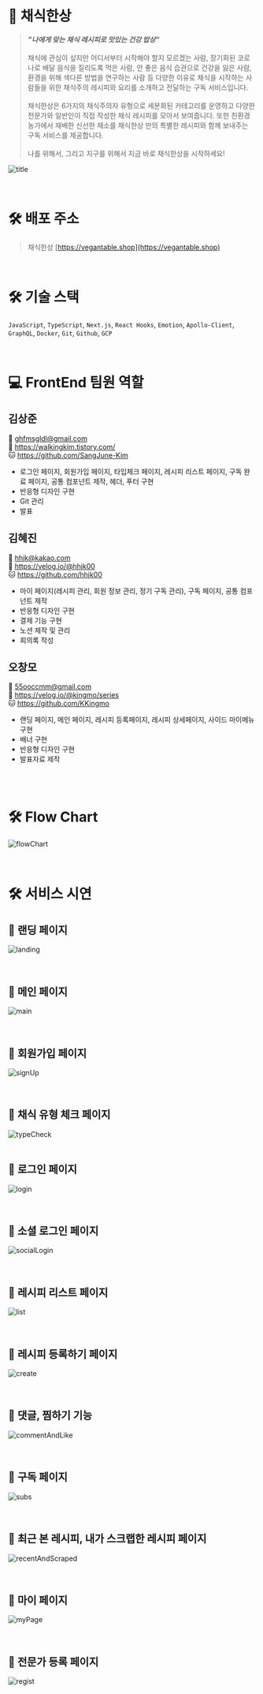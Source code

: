 # 🥗 채식한상
> ***"나에게 맞는 채식 레시피로 맛있는 건강 밥상"***<br>   
채식에 관심이 싶지만 어디서부터 시작해야 할지 모르겠는 사람, 장기화된 코로나로 배달 음식을 질리도록 먹은 사람, 안 좋은 음식 습관으로 건강을 잃은 사람, 환경을 위해 색다른 방법을 연구하는 사람 등 다양한 이유로 채식을 시작하는 사람들을 위한 채식주의 레시피와 요리를 소개하고 전달하는 구독 서비스입니다. <br>   
채식한상은 6가지의 채식주의자 유형으로 세분화된 카테고리를 운영하고 다양한 전문가와 일반인이 직접 작성한 채식 레시피를 모아서 보여줍니다.
또한 친환경 농가에서 재배한 신선한 채소를 채식한상 만의 특별한 레시피와 함께 보내주는 구독 서비스를 제공합니다. <br>   
나를 위해서, 그리고 지구를 위해서 지금 바로 채식한상을 시작하세요!

![title](https://s3.us-west-2.amazonaws.com/secure.notion-static.com/bfe19854-c1d8-4a70-8e92-bce2e2d571ed/68747470733a2f2f73332e75732d776573742d322e616d617a6f6e6177732e636f6d2f7365637572652e6e6f74696f6e2d7374617469632e636f6d2f65616137653530302d323464622d343036382d383761302d3237326136666134323065352f556e7469746c65642e706e673f582d416d7a2d416c676f.png?X-Amz-Algorithm=AWS4-HMAC-SHA256&X-Amz-Content-Sha256=UNSIGNED-PAYLOAD&X-Amz-Credential=AKIAT73L2G45EIPT3X45%2F20220614%2Fus-west-2%2Fs3%2Faws4_request&X-Amz-Date=20220614T051934Z&X-Amz-Expires=86400&X-Amz-Signature=fca7d50d5266c4cbca0b4ad164db75ef7178551edbbbeb12225ca0f1fc8677a0&X-Amz-SignedHeaders=host&response-content-disposition=filename%20%3D%2268747470733a2f2f73332e75732d776573742d322e616d617a6f6e6177732e636f6d2f7365637572652e6e6f74696f6e2d7374617469632e636f6d2f65616137653530302d323464622d343036382d383761302d3237326136666134323065352f556e7469746c65642e706e673f582d416d7a2d416c676f.png%22&x-id=GetObject)   

<br>

# 🛠 배포 주소
> 채식한상 [https://vegantable.shop](https://vegantable.shop)   

<br>

# 🛠 기술 스택
`JavaScript`, `TypeScript`, `Next.js`, `React Hooks`, `Emotion`, `Apollo-Client`,  `GraphQL`, `Docker`, `Git`, `Github`, `GCP` 

<br>

# 💻 FrontEnd 팀원 역할
## 김상준
📧 ghfmsgldl@gmail.com
<br>
📝 https://walkingkim.tistory.com/
<br> 
🐱 https://github.com/SangJune-Kim
<br>
* 로그인 페이지, 회원가입 페이지, 타입체크 페이지, 레시피 리스트 페이지, 구독 완료 페이지,  공통 컴포넌트 제작, 헤더, 푸터 구현
* 반응형 디자인 구현
*  Git 관리
* 발표

## 김혜진
📧 hhjk@kakao.com
<br>
📝 https://velog.io/@hhjk00
<br> 
🐱 https://github.com/hhjk00
<br>
* 마이 페이지(레시피 관리, 회원 정보 관리, 정기 구독 관리), 구독 페이지, 공통 컴포넌트 제작
* 반응형 디자인 구현
* 결제 기능 구현
* 노션 제작 및 관리
* 회의록 작성


## 오창모
📧 55ooccmm@gmail.com
<br>
📝 https://velog.io/@kingmo/series
<br> 
🐱 https://github.com/KKingmo

* 랜딩 페이지, 메인 페이지, 레시피 등록페이지, 레시피 상세페이지, 사이드 마이메뉴 구현
* 배너 구현
* 반응형 디자인 구현
* 발표자료 제작
<br>
<br>


# 🛠 Flow Chart
![flowChart](https://s3.us-west-2.amazonaws.com/secure.notion-static.com/e46f44d1-a8dc-4668-9ed6-5b423ae885fe/flow_chart.png?X-Amz-Algorithm=AWS4-HMAC-SHA256&X-Amz-Content-Sha256=UNSIGNED-PAYLOAD&X-Amz-Credential=AKIAT73L2G45EIPT3X45%2F20220614%2Fus-west-2%2Fs3%2Faws4_request&X-Amz-Date=20220614T051757Z&X-Amz-Expires=86400&X-Amz-Signature=8c8e7760174ca26052d2e0c9d3269a2baca3212154e27154b67ddcc0192cc2ca&X-Amz-SignedHeaders=host&response-content-disposition=filename%20%3D%22flow%2520chart.png%22&x-id=GetObject)   


<br>

# 🛠 서비스 시연
## 🥗 랜딩 페이지
![landing](https://s3.us-west-2.amazonaws.com/secure.notion-static.com/648fa4a3-671d-47f7-94d7-8bc43c64bfb1/%E1%84%85%E1%85%A2%E1%86%AB%E1%84%83%E1%85%B5%E1%86%BC%E1%84%91%E1%85%A6%E1%84%8B%E1%85%B5%E1%84%8C%E1%85%B51.5.gif?X-Amz-Algorithm=AWS4-HMAC-SHA256&X-Amz-Content-Sha256=UNSIGNED-PAYLOAD&X-Amz-Credential=AKIAT73L2G45EIPT3X45%2F20220614%2Fus-west-2%2Fs3%2Faws4_request&X-Amz-Date=20220614T050438Z&X-Amz-Expires=86400&X-Amz-Signature=0792177bce03ec2a5e7d98bc71fe6938429e13f0d0b23b92b242e1b8c98ffea7&X-Amz-SignedHeaders=host&response-content-disposition=filename%20%3D%22%25E1%2584%2585%25E1%2585%25A2%25E1%2586%25AB%25E1%2584%2583%25E1%2585%25B5%25E1%2586%25BC%25E1%2584%2591%25E1%2585%25A6%25E1%2584%258B%25E1%2585%25B5%25E1%2584%258C%25E1%2585%25B51.5.gif%22&x-id=GetObject)   

<br>

## 🥗 메인 페이지
![main](https://s3.us-west-2.amazonaws.com/secure.notion-static.com/b2c25623-fad9-43fd-8fd8-d4f244c7f832/%E1%84%86%E1%85%A6%E1%84%8B%E1%85%B5%E1%86%AB%E1%84%91%E1%85%A6%E1%84%8B%E1%85%B5%E1%84%8C%E1%85%B5.gif?X-Amz-Algorithm=AWS4-HMAC-SHA256&X-Amz-Content-Sha256=UNSIGNED-PAYLOAD&X-Amz-Credential=AKIAT73L2G45EIPT3X45%2F20220614%2Fus-west-2%2Fs3%2Faws4_request&X-Amz-Date=20220614T050911Z&X-Amz-Expires=86400&X-Amz-Signature=4082cb57958f79685d3eeb5522248fc15068b10b4c265c1ef56a16d55e4d8bcb&X-Amz-SignedHeaders=host&response-content-disposition=filename%20%3D%22%25E1%2584%2586%25E1%2585%25A6%25E1%2584%258B%25E1%2585%25B5%25E1%2586%25AB%25E1%2584%2591%25E1%2585%25A6%25E1%2584%258B%25E1%2585%25B5%25E1%2584%258C%25E1%2585%25B5.gif%22&x-id=GetObject)   

<br>
   

## 🥗 회원가입 페이지
![signUp](https://s3.us-west-2.amazonaws.com/secure.notion-static.com/3e541768-9d30-4cb8-9825-d6742753a25a/%E1%84%92%E1%85%AC%E1%84%8B%E1%85%AF%E1%86%AB%E1%84%80%E1%85%A1%E1%84%8B%E1%85%B5%E1%86%B8.gif?X-Amz-Algorithm=AWS4-HMAC-SHA256&X-Amz-Content-Sha256=UNSIGNED-PAYLOAD&X-Amz-Credential=AKIAT73L2G45EIPT3X45%2F20220614%2Fus-west-2%2Fs3%2Faws4_request&X-Amz-Date=20220614T051607Z&X-Amz-Expires=86400&X-Amz-Signature=61fa0fa0b25802c7be91eed6e585360d4c46e4f4e11e9fbcfc604085f1202a02&X-Amz-SignedHeaders=host&response-content-disposition=filename%20%3D%22%25E1%2584%2592%25E1%2585%25AC%25E1%2584%258B%25E1%2585%25AF%25E1%2586%25AB%25E1%2584%2580%25E1%2585%25A1%25E1%2584%258B%25E1%2585%25B5%25E1%2586%25B8.gif%22&x-id=GetObject)   


<br>


## 🥗 채식 유형 체크 페이지
![typeCheck](https://s3.us-west-2.amazonaws.com/secure.notion-static.com/ccae9ea4-44ff-4251-b916-150c66cde2ae/%E1%84%92%E1%85%AC%E1%84%8B%E1%85%AF%E1%86%AB%E1%84%80%E1%85%A1%E1%84%8B%E1%85%B5%E1%86%B8_%E1%84%90%E1%85%A1%E1%84%8B%E1%85%B5%E1%86%B8%E1%84%8E%E1%85%A6%E1%84%8F%E1%85%B3.gif?X-Amz-Algorithm=AWS4-HMAC-SHA256&X-Amz-Content-Sha256=UNSIGNED-PAYLOAD&X-Amz-Credential=AKIAT73L2G45EIPT3X45%2F20220614%2Fus-west-2%2Fs3%2Faws4_request&X-Amz-Date=20220614T051328Z&X-Amz-Expires=86400&X-Amz-Signature=cce8b08a6717cddf35097ea7322d6e24aa781f916916b4558fde62692943b5fe&X-Amz-SignedHeaders=host&response-content-disposition=filename%20%3D%22%25E1%2584%2592%25E1%2585%25AC%25E1%2584%258B%25E1%2585%25AF%25E1%2586%25AB%25E1%2584%2580%25E1%2585%25A1%25E1%2584%258B%25E1%2585%25B5%25E1%2586%25B8_%25E1%2584%2590%25E1%2585%25A1%25E1%2584%258B%25E1%2585%25B5%25E1%2586%25B8%25E1%2584%258E%25E1%2585%25A6%25E1%2584%258F%25E1%2585%25B3.gif%22&x-id=GetObject)   
<br>

## 🥗 로그인 페이지
![login](https://s3.us-west-2.amazonaws.com/secure.notion-static.com/51516a5b-16b6-444d-aa39-5b8f42d98872/%E1%84%85%E1%85%A9%E1%84%80%E1%85%B3%E1%84%8B%E1%85%B5%E1%86%AB.gif?X-Amz-Algorithm=AWS4-HMAC-SHA256&X-Amz-Content-Sha256=UNSIGNED-PAYLOAD&X-Amz-Credential=AKIAT73L2G45EIPT3X45%2F20220614%2Fus-west-2%2Fs3%2Faws4_request&X-Amz-Date=20220614T050722Z&X-Amz-Expires=86400&X-Amz-Signature=0ef519a918cd05a82713758370d91891847e4fddbaf0f49b95f52c0d23787e6d&X-Amz-SignedHeaders=host&response-content-disposition=filename%20%3D%22%25E1%2584%2585%25E1%2585%25A9%25E1%2584%2580%25E1%2585%25B3%25E1%2584%258B%25E1%2585%25B5%25E1%2586%25AB.gif%22&x-id=GetObject)   

<br>

## 🥗 소셜 로그인 페이지
![socialLogin](https://s3.us-west-2.amazonaws.com/secure.notion-static.com/c7af9cc4-8644-48fd-9be9-993433fda4c3/%E1%84%89%E1%85%A9%E1%84%89%E1%85%A7%E1%86%AF%E1%84%85%E1%85%A9%E1%84%80%E1%85%B3%E1%84%8B%E1%85%B5%E1%86%AB.gif?X-Amz-Algorithm=AWS4-HMAC-SHA256&X-Amz-Content-Sha256=UNSIGNED-PAYLOAD&X-Amz-Credential=AKIAT73L2G45EIPT3X45%2F20220614%2Fus-west-2%2Fs3%2Faws4_request&X-Amz-Date=20220614T051021Z&X-Amz-Expires=86400&X-Amz-Signature=24c6b93d660ce1dbababbd91787deb055b6e7ccef20f0ebaac2bd717e696afb3&X-Amz-SignedHeaders=host&response-content-disposition=filename%20%3D%22%25E1%2584%2589%25E1%2585%25A9%25E1%2584%2589%25E1%2585%25A7%25E1%2586%25AF%25E1%2584%2585%25E1%2585%25A9%25E1%2584%2580%25E1%2585%25B3%25E1%2584%258B%25E1%2585%25B5%25E1%2586%25AB.gif%22&x-id=GetObject)   

<br>

## 🥗 레시피 리스트 페이지
![list](https://s3.us-west-2.amazonaws.com/secure.notion-static.com/0bfdd332-d484-4667-a059-6b74de3765f6/%E1%84%85%E1%85%A6%E1%84%89%E1%85%B5%E1%84%91%E1%85%B5%E1%84%85%E1%85%B5%E1%84%89%E1%85%B3%E1%84%90%E1%85%B31.5.gif?X-Amz-Algorithm=AWS4-HMAC-SHA256&X-Amz-Content-Sha256=UNSIGNED-PAYLOAD&X-Amz-Credential=AKIAT73L2G45EIPT3X45%2F20220614%2Fus-west-2%2Fs3%2Faws4_request&X-Amz-Date=20220614T050544Z&X-Amz-Expires=86400&X-Amz-Signature=ae46837666bbf1626b54dadba776bee35a99a90b2c8093b0bd74d2e57a235263&X-Amz-SignedHeaders=host&response-content-disposition=filename%20%3D%22%25E1%2584%2585%25E1%2585%25A6%25E1%2584%2589%25E1%2585%25B5%25E1%2584%2591%25E1%2585%25B5%25E1%2584%2585%25E1%2585%25B5%25E1%2584%2589%25E1%2585%25B3%25E1%2584%2590%25E1%2585%25B31.5.gif%22&x-id=GetObject)   

<br>

## 🥗 레시피 등록하기 페이지
![create](https://s3.us-west-2.amazonaws.com/secure.notion-static.com/4060c4a0-2ad0-4f56-b6cb-299c873f8916/%E1%84%80%E1%85%A6%E1%84%89%E1%85%B5%E1%84%80%E1%85%B3%E1%86%AF%E1%84%83%E1%85%B3%E1%86%BC%E1%84%85%E1%85%A9%E1%86%A81.5.gif?X-Amz-Algorithm=AWS4-HMAC-SHA256&X-Amz-Content-Sha256=UNSIGNED-PAYLOAD&X-Amz-Credential=AKIAT73L2G45EIPT3X45%2F20220614%2Fus-west-2%2Fs3%2Faws4_request&X-Amz-Date=20220614T050058Z&X-Amz-Expires=86400&X-Amz-Signature=ddad14174ad99e692b8ae43ae1cd860c5e323d83a27edd849f9bebfb789205a1&X-Amz-SignedHeaders=host&response-content-disposition=filename%20%3D%22%25E1%2584%2580%25E1%2585%25A6%25E1%2584%2589%25E1%2585%25B5%25E1%2584%2580%25E1%2585%25B3%25E1%2586%25AF%25E1%2584%2583%25E1%2585%25B3%25E1%2586%25BC%25E1%2584%2585%25E1%2585%25A9%25E1%2586%25A81.5.gif%22&x-id=GetObject)   

<br>

## 🥗 댓글, 찜하기 기능
![commentAndLike](https://s3.us-west-2.amazonaws.com/secure.notion-static.com/38829438-a7c9-4f1f-8cfd-56115c680a8f/%E1%84%83%E1%85%A2%E1%86%BA%E1%84%80%E1%85%B3%E1%86%AF_%E1%84%8D%E1%85%B5%E1%86%B7%E1%84%92%E1%85%A1%E1%84%80%E1%85%B5.gif?X-Amz-Algorithm=AWS4-HMAC-SHA256&X-Amz-Content-Sha256=UNSIGNED-PAYLOAD&X-Amz-Credential=AKIAT73L2G45EIPT3X45%2F20220614%2Fus-west-2%2Fs3%2Faws4_request&X-Amz-Date=20220614T050336Z&X-Amz-Expires=86400&X-Amz-Signature=b1d9580c064646f7dec6410af56fc0d7b5d27e3e51e7da5530534c8f331dcc40&X-Amz-SignedHeaders=host&response-content-disposition=filename%20%3D%22%25E1%2584%2583%25E1%2585%25A2%25E1%2586%25BA%25E1%2584%2580%25E1%2585%25B3%25E1%2586%25AF_%25E1%2584%258D%25E1%2585%25B5%25E1%2586%25B7%25E1%2584%2592%25E1%2585%25A1%25E1%2584%2580%25E1%2585%25B5.gif%22&x-id=GetObject)   

<br>

## 🥗 구독 페이지
![subs](https://s3.us-west-2.amazonaws.com/secure.notion-static.com/fcdc61e1-2242-4f06-99ef-1a80204b1dcf/%E1%84%80%E1%85%AE%E1%84%83%E1%85%A9%E1%86%A8.gif?X-Amz-Algorithm=AWS4-HMAC-SHA256&X-Amz-Content-Sha256=UNSIGNED-PAYLOAD&X-Amz-Credential=AKIAT73L2G45EIPT3X45%2F20220614%2Fus-west-2%2Fs3%2Faws4_request&X-Amz-Date=20220614T050236Z&X-Amz-Expires=86400&X-Amz-Signature=98f224497613ac04636552d68e5dd27e907bdd20b1d0545278a2f46fdbdab3a1&X-Amz-SignedHeaders=host&response-content-disposition=filename%20%3D%22%25E1%2584%2580%25E1%2585%25AE%25E1%2584%2583%25E1%2585%25A9%25E1%2586%25A8.gif%22&x-id=GetObject)   

<br>

## 🥗 최근 본 레시피, 내가 스크랩한 레시피 페이지
![recentAndScraped](https://s3.us-west-2.amazonaws.com/secure.notion-static.com/5ba83249-5948-4482-b0cd-03ed453ba324/%E1%84%8E%E1%85%AC%E1%84%80%E1%85%B3%E1%86%AB_%E1%84%87%E1%85%A9%E1%86%AB_%E1%84%85%E1%85%A6%E1%84%89%E1%85%B5%E1%84%91%E1%85%B5_%E1%84%89%E1%85%B3%E1%84%8F%E1%85%B3%E1%84%85%E1%85%A2%E1%86%B81.5.gif?X-Amz-Algorithm=AWS4-HMAC-SHA256&X-Amz-Content-Sha256=UNSIGNED-PAYLOAD&X-Amz-Credential=AKIAT73L2G45EIPT3X45%2F20220614%2Fus-west-2%2Fs3%2Faws4_request&X-Amz-Date=20220614T051227Z&X-Amz-Expires=86400&X-Amz-Signature=4bd95b710cdad0ab619832bc20872a0b138f800d3c6910a02ed90183df1de40c&X-Amz-SignedHeaders=host&response-content-disposition=filename%20%3D%22%25E1%2584%258E%25E1%2585%25AC%25E1%2584%2580%25E1%2585%25B3%25E1%2586%25AB_%25E1%2584%2587%25E1%2585%25A9%25E1%2586%25AB_%25E1%2584%2585%25E1%2585%25A6%25E1%2584%2589%25E1%2585%25B5%25E1%2584%2591%25E1%2585%25B5_%25E1%2584%2589%25E1%2585%25B3%25E1%2584%258F%25E1%2585%25B3%25E1%2584%2585%25E1%2585%25A2%25E1%2586%25B81.5.gif%22&x-id=GetObject)   

<br>

## 🥗 마이 페이지
![myPage](https://s3.us-west-2.amazonaws.com/secure.notion-static.com/dee96d5c-377c-40fd-988a-c10735a53485/%E1%84%86%E1%85%A1%E1%84%8B%E1%85%B5%E1%84%91%E1%85%A6%E1%84%8B%E1%85%B5%E1%84%8C%E1%85%B51.5.gif?X-Amz-Algorithm=AWS4-HMAC-SHA256&X-Amz-Content-Sha256=UNSIGNED-PAYLOAD&X-Amz-Credential=AKIAT73L2G45EIPT3X45%2F20220614%2Fus-west-2%2Fs3%2Faws4_request&X-Amz-Date=20220614T050807Z&X-Amz-Expires=86400&X-Amz-Signature=6a129f863305dafbb0cad7c624b44fb049b7d2035a23cccb45c2d978b6b338cc&X-Amz-SignedHeaders=host&response-content-disposition=filename%20%3D%22%25E1%2584%2586%25E1%2585%25A1%25E1%2584%258B%25E1%2585%25B5%25E1%2584%2591%25E1%2585%25A6%25E1%2584%258B%25E1%2585%25B5%25E1%2584%258C%25E1%2585%25B51.5.gif%22&x-id=GetObject)   

<br>

## 🥗 전문가 등록 페이지
![regist](https://s3.us-west-2.amazonaws.com/secure.notion-static.com/acea550b-b8ba-48ac-ba21-ab4449097a31/%E1%84%8C%E1%85%A5%E1%86%AB%E1%84%86%E1%85%AE%E1%86%AB%E1%84%80%E1%85%A1_%E1%84%83%E1%85%B3%E1%86%BC%E1%84%85%E1%85%A9%E1%86%A8.gif?X-Amz-Algorithm=AWS4-HMAC-SHA256&X-Amz-Content-Sha256=UNSIGNED-PAYLOAD&X-Amz-Credential=AKIAT73L2G45EIPT3X45%2F20220614%2Fus-west-2%2Fs3%2Faws4_request&X-Amz-Date=20220614T051126Z&X-Amz-Expires=86400&X-Amz-Signature=74f3fa21ed383fb3d3409ff10d520f3efed0aa8bdd7b12172634a53c06b154ae&X-Amz-SignedHeaders=host&response-content-disposition=filename%20%3D%22%25E1%2584%258C%25E1%2585%25A5%25E1%2586%25AB%25E1%2584%2586%25E1%2585%25AE%25E1%2586%25AB%25E1%2584%2580%25E1%2585%25A1_%25E1%2584%2583%25E1%2585%25B3%25E1%2586%25BC%25E1%2584%2585%25E1%2585%25A9%25E1%2586%25A8.gif%22&x-id=GetObject)   

<br>

